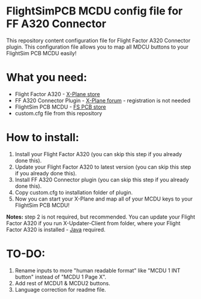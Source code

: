 # FlightSimPCB MCDU config file for FF A320 Connector
This repository content configuration file for Flight Factor A320 Connector plugin. This configuration file allows you to map all MDCU buttons to your FlightSim PCB MCDU easily!

# What you need:
* Flight Factor A320 - [X-Plane store](http://store.x-plane.org/A320-Ultimate_p_688.html) 
* FF A320 Connector Plugin - [X-Plane forum](https://forums.x-plane.org/index.php?/forums/topic/133133-a320-connector-plugin-joystick-mappings-commands-datarefs-winmac/) - registration is not needed 
* FlightSim PCB MCDU - [FS PCB store](https://flightsimpcb.com/en/) 
* custom.cfg file from this repository

# How to install:
1. Install your Flight Factor A320 (you can skip this step if you already done this).
2. Update your Flight Factor A320 to latest version (you can skip this step if you already done this).
3. Install FF A320 Connector plugin (you can skip this step if you already done this).
4. Copy custom.cfg to installation folder of plugin.
5. Now you can start your X-Plane and map all of your MCDU keys to your FlightSim PCB MCDU!

**Notes:** step 2 is not required, but recommended. You can update your Flight Factor A320 if you run X-Updater-Client from folder, where your Flight Factor A320 is installed - [Java](https://java.com/en/download/) required.

# TO-DO:
1. Rename inputs to more "human readable format" like "MCDU 1 INT button" instead of "MCDU 1 Page X".
2. Add rest of MCDU1 & MCDU2 buttons.
3. Language correction for readme file.
